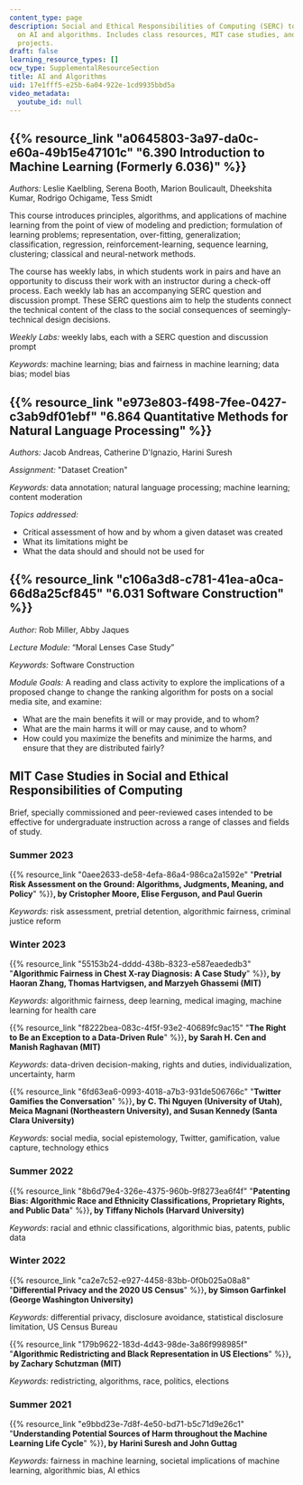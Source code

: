 ```yaml
---
content_type: page
description: Social and Ethical Responsibilities of Computing (SERC) topics focusing
  on AI and algorithms. Includes class resources, MIT case studies, and active learning
  projects.
draft: false
learning_resource_types: []
ocw_type: SupplementalResourceSection
title: AI and Algorithms
uid: 17e1fff5-e25b-6a04-922e-1cd9935bbd5a
video_metadata:
  youtube_id: null
---
```

## {{% resource_link "a0645803-3a97-da0c-e60a-49b15e47101c" "6.390 Introduction to Machine Learning (Formerly 6.036)" %}}

*Authors:* Leslie Kaelbling, Serena Booth, Marion Boulicault, Dheekshita Kumar, Rodrigo Ochigame, Tess Smidt

This course introduces principles, algorithms, and applications of machine learning from the point of view of modeling and prediction; formulation of learning problems; representation, over-fitting, generalization; classification, regression, reinforcement-learning, sequence learning, clustering; classical and neural-network methods.

The course has weekly labs, in which students work in pairs and have an opportunity to discuss their work with an instructor during a check-off process. Each weekly lab has an accompanying SERC question and discussion prompt. These SERC questions aim to help the students connect the technical content of the class to the social consequences of seemingly-technical design decisions. 

*Weekly Labs:* weekly labs, each with a SERC question and discussion prompt

*Keywords:* machine learning; bias and fairness in machine learning; data bias; model bias

## {{% resource_link "e973e803-f498-7fee-0427-c3ab9df01ebf" "6.864 Quantitative Methods for Natural Language Processing" %}}

*Authors:* Jacob Andreas, Catherine D'Ignazio, Harini Suresh

*Assignment:* "Dataset Creation"

*Keywords:* data annotation; natural language processing; machine learning; content moderation

*Topics addressed:*

- Critical assessment of how and by whom a given dataset was created
- What its limitations might be
- What the data should and should not be used for

## {{% resource_link "c106a3d8-c781-41ea-a0ca-66d8a25cf845" "6.031 Software Construction" %}}

*Author:* Rob Miller, Abby Jaques

*Lecture Module:* “Moral Lenses Case Study” 

*Keywords:* Software Construction

*Module Goals:* A reading and class activity to explore the implications of a proposed change to change the ranking algorithm for posts on a social media site, and examine:

- What are the main benefits it will or may provide, and to whom?
- What are the main harms it will or may cause, and to whom?
- How could you maximize the benefits and minimize the harms, and ensure that they are distributed fairly?

## MIT Case Studies in Social and Ethical Responsibilities of Computing

Brief, specially commissioned and peer-reviewed cases intended to be effective for undergraduate instruction across a range of classes and fields of study.

### Summer 2023

{{% resource_link "0aee2633-de58-4efa-86a4-986ca2a1592e" "**Pretrial Risk Assessment on the Ground: Algorithms, Judgments, Meaning, and Policy**" %}}**, by Cristopher Moore, Elise Ferguson, and Paul Guerin**

*Keywords:* risk assessment, pretrial detention, algorithmic fairness, criminal justice reform

### Winter 2023

{{% resource_link "55153b24-dddd-438b-8323-e587eaededb3" "**Algorithmic Fairness in Chest X-ray Diagnosis: A Case Study**" %}}**, by Haoran Zhang, Thomas Hartvigsen, and Marzyeh Ghassemi (MIT)**

*Keywords:* algorithmic fairness, deep learning, medical imaging, machine learning for health care

{{% resource_link "f8222bea-083c-4f5f-93e2-40689fc9ac15" "**The Right to Be an Exception to a Data-Driven Rule**" %}}**, by Sarah H. Cen and Manish Raghavan (MIT)**

*Keywords:* data-driven decision-making, rights and duties, individualization, uncertainty, harm

{{% resource_link "6fd63ea6-0993-4018-a7b3-931de506766c" "**Twitter Gamifies the Conversation**" %}}**, by C. Thi Nguyen (University of Utah), Meica Magnani (Northeastern University), and Susan Kennedy (Santa Clara University)**

*Keywords:* social media, social epistemology, Twitter, gamification, value capture, technology ethics

### Summer 2022

{{% resource_link "8b6d79e4-326e-4375-960b-9f8273ea6f4f" "**Patenting Bias: Algorithmic Race and Ethnicity Classifications, Proprietary Rights, and Public Data**" %}}**, by Tiffany Nichols (Harvard University)**

*Keywords*: racial and ethnic classifications, algorithmic bias, patents, public data

### Winter 2022

{{% resource_link "ca2e7c52-e927-4458-83bb-0f0b025a08a8" "**Differential Privacy and the 2020 US Census**" %}}**, by Simson Garfinkel (George Washington University)**

*Keywords:* differential privacy, disclosure avoidance, statistical disclosure limitation, US Census Bureau

{{% resource_link "179b9622-183d-4d43-98de-3a86f998985f" "**Algorithmic Redistricting and Black Representation in US Elections**" %}}**, by Zachary Schutzman (MIT)**

*Keywords:* redistricting, algorithms, race, politics, elections

### Summer 2021

{{% resource_link "e9bbd23e-7d8f-4e50-bd71-b5c71d9e26c1" "**Understanding Potential Sources of Harm throughout the Machine Learning Life Cycle**" %}}**, by Harini Suresh and John Guttag**

*Keywords:* fairness in machine learning, societal implications of machine learning, algorithmic bias, AI ethics
